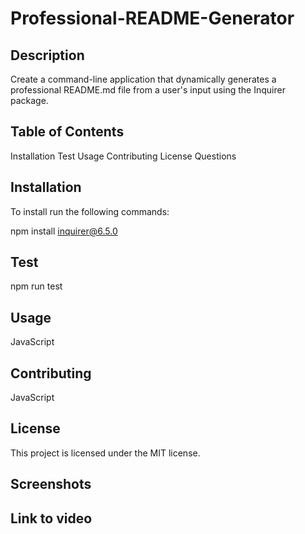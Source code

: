 # Professional-README-Generator

## Description
Create a command-line application that dynamically generates a professional README.md file from a user's input using the Inquirer package.

## Table of Contents
Installation
Test
Usage
Contributing
License
Questions

## Installation
To install run the following commands:

npm install inquirer@6.5.0

## Test
npm run test

## Usage
JavaScript

## Contributing
JavaScript

## License
This project is licensed under the MIT license.

## Screenshots

## Link to video
